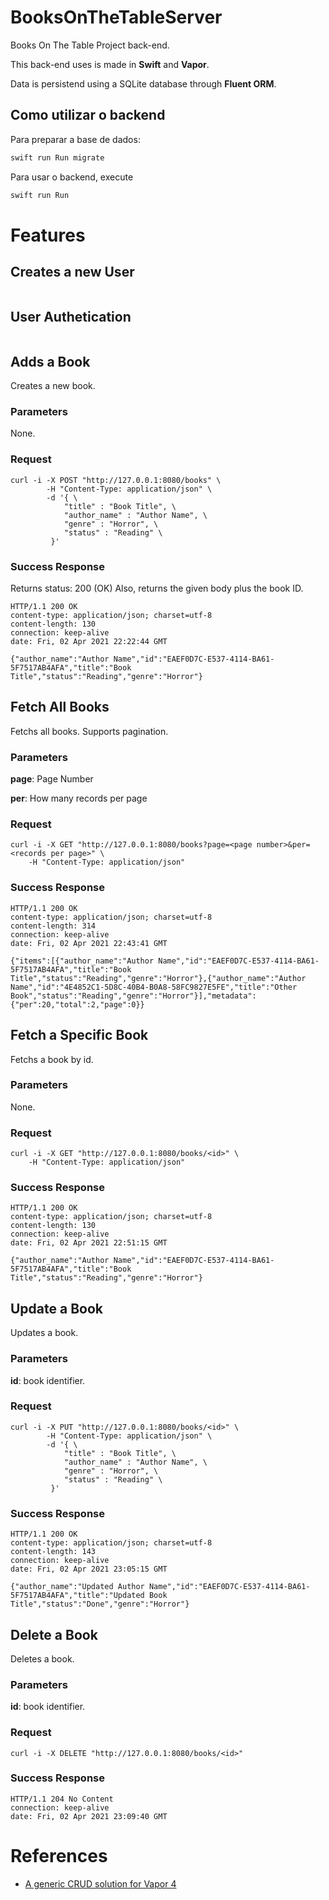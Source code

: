 # BooksOnTheTableServer

Books On The Table Project back-end.

This back-end uses is made in **Swift** and **Vapor**.

Data is persistend using a SQLite database through **Fluent ORM**.

## Como utilizar o backend

Para preparar a base de dados:

```swift
swift run Run migrate
```

Para usar o backend, execute

```swift
swift run Run
```

# Features

## Creates a new User

```shell
```

## User Authetication

```shell
```

## Adds a Book

Creates a new book.

### Parameters

None.

### Request

```shell
curl -i -X POST "http://127.0.0.1:8080/books" \
        -H "Content-Type: application/json" \
        -d '{ \
        	"title" : "Book Title", \
        	"author_name" : "Author Name", \
        	"genre" : "Horror", \
	     	"status" : "Reading" \
	     }'
```

### Success Response

Returns status: 200 (OK)
Also, returns the given body plus the book ID.

```shell
HTTP/1.1 200 OK
content-type: application/json; charset=utf-8
content-length: 130
connection: keep-alive
date: Fri, 02 Apr 2021 22:22:44 GMT

{"author_name":"Author Name","id":"EAEF0D7C-E537-4114-BA61-5F7517AB4AFA","title":"Book Title","status":"Reading","genre":"Horror"}
```

## Fetch All Books

Fetchs all books. Supports pagination.

### Parameters

**page**: Page Number

**per**: How many records per page

### Request

```shell
curl -i -X GET "http://127.0.0.1:8080/books?page=<page number>&per=<records per page>" \
	-H "Content-Type: application/json"
```

### Success Response

```shell
HTTP/1.1 200 OK
content-type: application/json; charset=utf-8
content-length: 314
connection: keep-alive
date: Fri, 02 Apr 2021 22:43:41 GMT

{"items":[{"author_name":"Author Name","id":"EAEF0D7C-E537-4114-BA61-5F7517AB4AFA","title":"Book Title","status":"Reading","genre":"Horror"},{"author_name":"Author Name","id":"4E4852C1-5D8C-40B4-B0A8-58FC9827E5FE","title":"Other Book","status":"Reading","genre":"Horror"}],"metadata":{"per":20,"total":2,"page":0}}
```

## Fetch a Specific Book

Fetchs a book by id.

### Parameters

None.

### Request

```shell
curl -i -X GET "http://127.0.0.1:8080/books/<id>" \
	-H "Content-Type: application/json"
```

### Success Response

```shell
HTTP/1.1 200 OK
content-type: application/json; charset=utf-8
content-length: 130
connection: keep-alive
date: Fri, 02 Apr 2021 22:51:15 GMT

{"author_name":"Author Name","id":"EAEF0D7C-E537-4114-BA61-5F7517AB4AFA","title":"Book Title","status":"Reading","genre":"Horror"}
```

## Update a Book

Updates a book.

### Parameters

**id**: book identifier.

### Request

```shell
curl -i -X PUT "http://127.0.0.1:8080/books/<id>" \
        -H "Content-Type: application/json" \
        -d '{ \
        	"title" : "Book Title", \
        	"author_name" : "Author Name", \
        	"genre" : "Horror", \
	     	"status" : "Reading" \
	     }'
```

### Success Response

```shell
HTTP/1.1 200 OK
content-type: application/json; charset=utf-8
content-length: 143
connection: keep-alive
date: Fri, 02 Apr 2021 23:05:15 GMT

{"author_name":"Updated Author Name","id":"EAEF0D7C-E537-4114-BA61-5F7517AB4AFA","title":"Updated Book Title","status":"Done","genre":"Horror"}
```

## Delete a Book

Deletes a book.

### Parameters

**id**: book identifier.

### Request

```shell
curl -i -X DELETE "http://127.0.0.1:8080/books/<id>"
```
### Success Response

```shell
HTTP/1.1 204 No Content
connection: keep-alive
date: Fri, 02 Apr 2021 23:09:40 GMT
```

# References

* [A generic CRUD solution for Vapor 4](https://theswiftdev.com/a-generic-crud-solution-for-vapor-4/)
